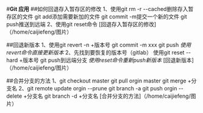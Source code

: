 #**Git 应用**
##如何回退存入暂存区的修改
1、使用git rm -r --cached删除存入暂存区的文件
       git add添加需要新加的文件
       git commit -m提交一个新的文件
       git push推送到远端
2、使用git reset命令
[回退存入暂存区的修改]（/home/caijiefeng/图片）

##回退新版本
1、使用git revert -n +版本号
       git commit -m xxx
       git push
   *使用revert命令直接更新版本*
2、先找到要恢复的版本号（gitlab）
   使用git reset --hard +版本号
       git push到远端分支
   *使用reset命令重新push新版本*
[回退新版本]（/home/caijiefeng/图片）

##合并分支的方法
1、git checkout master
   git pull orgin master
   git merge +分支名
2、git remote update orgin --prune
   git branch -a
   git push orgin --delete +分支名
   git branch -d +分支名
[合并分支的方法]（/home/caijiefeng/图片）
